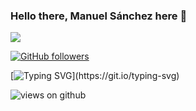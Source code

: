 ### Hello there, Manuel Sánchez here 👋
<img src="https://profile-counter.glitch.me/Luffytaro22/count.svg">

[![GitHub followers](https://img.shields.io/github/followers/Luffytaro22.svg?style=social&label=Followers)](https://github.com/Luffytaro22?tab=followers)

[![Typing SVG](https://readme-typing-svg.herokuapp.com?font=Architects+Daughter&color=7AF79A&size=30&lines=Hey!+It's+Manuel!;I'm+a+Software+Developer...;I'm+a+Microverse+Student!;)](https://git.io/typing-svg)

<img src="https://komarev.com/ghpvc/?username=Luffytaro22&label=Views&color=brightgreen&style=flat-square" alt="views on github" />

<!--
**Luffytaro22/Luffytaro22** is a ✨ _special_ ✨ repository because its `README.md` (this file) appears on your GitHub profile.

Here are some ideas to get you started:

- 🔭 I’m currently working on ...
- 🌱 I’m currently learning ...
- 👯 I’m looking to collaborate on ...
- 🤔 I’m looking for help with ...
- 💬 Ask me about ...
- 📫 How to reach me: ...
- 😄 Pronouns: ...
- ⚡ Fun fact: ...
-->
